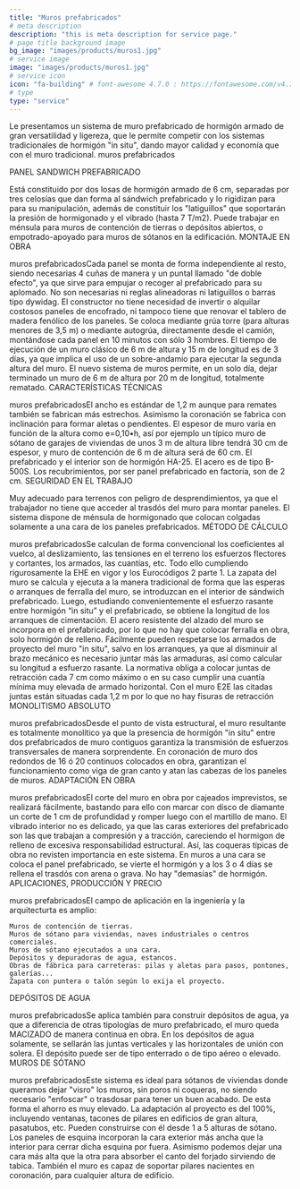 ```yaml
---
title: "Muros prefabricados"
# meta description
description: "this is meta description for service page."
# page title background image
bg_image: "images/products/muros1.jpg"
# service image
image: "images/products/muros1.jpg"
# service icon
icon: "fa-building" # font-awesome 4.7.0 : https://fontawesome.com/v4.7.0/icons/
# type
type: "service"
---
```


Le presentamos un sistema de muro prefabricado de hormigón armado de gran versatilidad y ligereza, que le permite competir con los sistemas tradicionales de hormigón "in situ", dando mayor calidad y economía que con el muro tradicional.
muros prefabricados

PANEL SANDWICH PREFABRICADO

Está constituido por dos losas de hormigón armado de 6 cm, separadas por tres celosías que dan forma al sándwich prefabricado y lo rigidizan para para su manipulación, además de constituir los "latiguillos" que soportarán la presión de hormigonado y el vibrado (hasta 7 T/m2). Puede trabajar en ménsula para muros de contención de tierras o depósitos abiertos, o empotrado-apoyado para muros de sótanos en la edificación.
MONTAJE EN OBRA

muros prefabricadosCada panel se monta de forma independiente al resto, siendo necesarias 4 cuñas de manera y un puntal llamado "de doble efecto", ya que sirve para empujar o recoger al prefabricado para su aplomado. No son necesarias ni reglas alineadoras ni latiguillos o barras tipo dywidag. El constructor no tiene necesidad de invertir o alquilar costosos paneles de encofrado, ni tampoco tiene que renovar el tablero de madera fenólico de los paneles. Se coloca mediante grúa torre (para alturas menores de 3,5 m) o mediante autogrúa, directamente desde el camión, montándose cada panel en 10 minutos con sólo 3 hombres. El tiempo de ejecución de un muro clásico de 6 m de altura y 15 m de longitud es de 3 días, ya que implica el uso de un sobre-andamio para ejecutar la segunda altura del muro. El nuevo sistema de muros permite, en un solo día, dejar terminado un muro de 6 m de altura por 20 m de longitud, totalmente rematado.
CARACTERÍSTICAS TÉCNICAS

muros prefabricadosEl ancho es estándar de 1,2 m aunque para remates también se fabrican más estrechos. Asimismo la coronación se fabrica con inclinación para formar aletas o pendientes. El espesor de muro varia en función de la altura como e=0,10•h, así por ejemplo un típico muro de sótano de garajes de viviendas de unos 3 m de altura libre tendrá 30 cm de espesor, y muro de contención de 6 m de altura será de 60 cm. El prefabricado y el interior son de hormigón HA-25. El acero es de tipo B-500S. Los recubrimientos, por ser panel prefabricado en factoría, son de 2 cm.
SEGURIDAD EN EL TRABAJO

Muy adecuado para terrenos con peligro de desprendimientos, ya que el trabajador no tiene que acceder al trasdós del muro para montar paneles. El sistema dispone de ménsula de hormigonado que colocan colgadas solamente a una cara de los paneles prefabricados.
MÉTODO DE CÁLCULO

muros prefabricadosSe calculan de forma convencional los coeficientes al vuelco, al deslizamiento, las tensiones en el terreno los esfuerzos flectores y cortantes, los armados, las cuantías, etc. Todo ello cumpliendo rigurosamente la EHE en vigor y los Eurocódigos 2 parte 1. La zapata del muro se calcula y ejecuta a la manera tradicional de forma que las esperas o arranques de ferralla del muro, se introduzcan en el interior de sándwich prefabricado. Luego, estudiando convenientemente el esfuerzo rasante entre hormigón “in situ” y el prefabricado, se obtiene la longitud de los arranques de cimentación.
El acero resistente del alzado del muro se incorpora en el prefabricado, por lo que no hay que colocar ferralla en obra, solo hormigón de relleno.
Fácilmente pueden respetarse los armados de proyecto del muro "in situ", salvo en los arranques, ya que al disminuir al brazo mecánico es necesario juntar más las armaduras, así como calcular su longitud a esfuerzo rasante.
La normativa obliga a colocar juntas de retracción cada 7 cm como máximo o en su caso cumplir una cuantía mínima muy elevada de armado horizontal. Con el muro E2E las citadas juntas están situadas cada 1,2 m por lo que no hay fisuras de retracción
MONOLITISMO ABSOLUTO

muros prefabricadosDesde el punto de vista estructural, el muro resultante es totalmente monolítico ya que la presencia de hormigón "in situ" entre dos prefabricados de muro contiguos garantiza la transmisión de esfuerzos transversales de manera sorprendente.
En coronación de muro dos redondos de 16 ó 20 continuos colocados en obra, garantizan el funcionamiento como viga de gran canto y atan las cabezas de los paneles de muros.
ADAPTACIÓN EN OBRA

muros prefabricadosEl corte del muro en obra por cajeados imprevistos, se realizará fácilmente, bastando para ello con marcar con disco de diamante un corte de 1 cm de profundidad y romper luego con el martillo de mano.
El vibrado interior no es delicado, ya que las caras exteriores del prefabricado son las que trabajan a compresión y a tracción, careciendo el hormigon de relleno de excesiva responsabilidad estructural. Así, las coqueras típicas de obra no revisten importancia en este sistema.
En muros a una cara se coloca el panel prefabricado, se vierte el hormigón y a los 3 o 4 días se rellena el trasdós con arena o grava. No hay "demasías" de hormigón.
APLICACIONES, PRODUCCIÓN Y PRECIO

muros prefabricadosEl campo de aplicación en la ingeniería y la arquitecturta es amplio:

    Muros de contención de tierras.
    Muros de sótano para viviendas, naves industriales o centros comerciales.
    Muros de sótano ejecutados a una cara.
    Depósitos y depuradoras de agua, estancos.
    Obras de fábrica para carreteras: pilas y aletas para pasos, pontones, galerías...
    Zapata con puntera o talón según lo exija el proyecto.

DEPÓSITOS DE AGUA

muros prefabricadosSe aplica también para construir depósitos de agua, ya que a diferencia de otras tipologías de muro prefabricado, el muro queda MACIZADO de manera continua en obra.
En los depósitos de agua solamente, se sellarán las juntas verticales y las horizontales de unión con solera. El depósito puede ser de tipo enterrado o de tipo aéreo o elevado.
MUROS DE SÓTANO

muros prefabricadosEste sistema es ideal para sótanos de viviendas donde queramos dejar "visro" los muros, sin poros ni coqueras, no siendo necesario "enfoscar" o trasdosar para tener un buen acabado. De esta forma el ahorro es muy elevado.
La adaptación al proyecto es del 100%, incluyendo ventanas, tacones de pilares en edificios de gran altura, pasatubos, etc. Pueden construirse con él desde 1 a 5 alturas de sótano.
Los paneles de esquina incorporan la cara exterior más ancha que la interior para cerrar dicha esquina por fuera. Asimismo podemos dejar una cara más alta que la otra para absorber el canto del forjado sirviendo de tabica.
También el muro es capaz de soportar pilares nacientes en coronación, para cualquier altura de edificio.